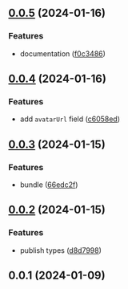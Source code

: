 ## [0.0.5](AurelienLourot/vike-contributors/compare/v0.0.4...v0.0.5) (2024-01-16)


### Features

* documentation ([f0c3486](AurelienLourot/vike-contributors/commits/f0c34865c60aa687151beb3b7e7d5f89a11162a3))



## [0.0.4](AurelienLourot/vike-contributors/compare/v0.0.3...v0.0.4) (2024-01-16)


### Features

* add `avatarUrl` field ([c6058ed](AurelienLourot/vike-contributors/commits/c6058ed3c0a70bb044a0de2c731a5d41353550b0))



## [0.0.3](AurelienLourot/vike-contributors/compare/v0.0.2...v0.0.3) (2024-01-15)


### Features

* bundle ([66edc2f](AurelienLourot/vike-contributors/commits/66edc2f4272983539f2ae1c308c29639221e78aa))



## [0.0.2](AurelienLourot/vike-contributors/compare/v0.0.1...v0.0.2) (2024-01-15)


### Features

* publish types ([d8d7998](AurelienLourot/vike-contributors/commits/d8d7998c983a152b967fd8733592f735eff78d29))



## 0.0.1 (2024-01-09)



